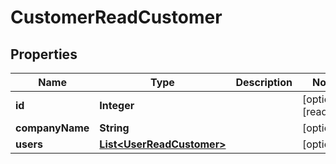

# CustomerReadCustomer

## Properties

Name | Type | Description | Notes
------------ | ------------- | ------------- | -------------
**id** | **Integer** |  |  [optional] [readonly]
**companyName** | **String** |  |  [optional]
**users** | [**List&lt;UserReadCustomer&gt;**](UserReadCustomer.md) |  |  [optional]



